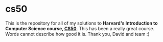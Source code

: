 # cs50
This is the repository for all of my solutions to **Harvard's Introduction to Computer Science course, [CS50](https://cs50.harvard.edu/)**. This has been a really great course. Words cannot describe how good it is. Thank you, David and team :)
